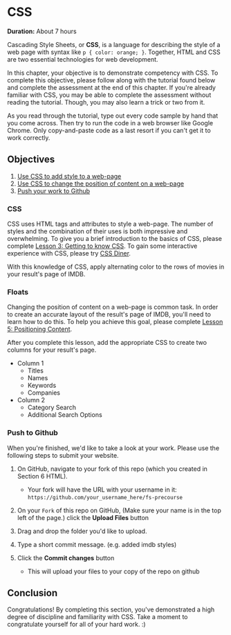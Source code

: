 # CSS

**Duration:** About 7 hours

Cascading Style Sheets, or **CSS**, is a language for describing the style of a web page with syntax like `p { color: orange; }`. Together, HTML and CSS are two essential technologies for web development.

In this chapter, your objective is to demonstrate competency with CSS. To complete this objective, please follow along with the tutorial found below and complete the assessment at the end of this chapter. If you're already familiar with CSS, you may be able to complete the assessment without reading the tutorial. Though, you may also learn a trick or two from it.

As you read through the tutorial, type out every code sample by hand that you come across. Then try to run the code in a web browser like Google Chrome. Only copy-and-paste code as a last resort if you can't get it to work correctly.

## Objectives

1. [Use CSS to add style to a web-page](#CSS)
2. [Use CSS to change the position of content on a web-page](#Floats)
3. [Push your work to Github](#Push-to-Github)

### CSS

CSS uses HTML tags and attributes to style a web-page. The number of styles and the combination of their uses is both impressive and overwhelming. To give you a brief introduction to the basics of CSS, please complete [Lesson 3: Getting to know CSS][11]. To gain some interactive experience with CSS, please try [CSS Diner][12].

With this knowledge of CSS, apply alternating color to the rows of movies in your result's page of IMDB.

### Floats

Changing the position of content on a web-page is common task. In order to create an accurate layout of the result's page of IMDB, you'll need to learn how to do this. To help you achieve this goal, please complete [Lesson 5: Positioning Content][21].

After you complete this lesson, add the appropriate CSS to create two columns for your result's page.

- Column 1
  - Titles
  - Names
  - Keywords
  - Companies
- Column 2
  - Category Search
  - Additional Search Options

### Push to Github

When you're finished, we'd like to take a look at your work. Please use the following steps to submit your website.

1. On GitHub, navigate to your fork of this repo (which you created in Section 6 HTML).
	* Your fork will have the URL with your username in it:
	`https://github.com/your_username_here/fs-precourse`

1. On your `Fork` of this repo on GitHub, (Make sure your name is in the top left of the page.) click the **Upload Files** button

1. Drag and drop the folder you'd like to upload.

1. Type a short commit message. (e.g. added imdb styles)

1. Click the **Commit changes** button
	* This will upload your files to your copy of the repo on github

## Conclusion

Congratulations! By completing this section, you've demonstrated a high degree of discipline and familiarity with CSS. Take a moment to congratulate yourself for all of your hard work. :)

[1]: #1-of-3-css
[11]: http://learn.shayhowe.com/html-css/getting-to-know-css/
[12]: http://flukeout.github.io/

[2]: #2-of-3-css
[21]: http://learn.shayhowe.com/html-css/positioning-content/

[3]: #3-of-3-push-to-github
[31]: https://dragon-innovation-production.s3.amazonaws.com/2013/10/17/16/18/30/120/FiestaFiveAnimation2.gif
